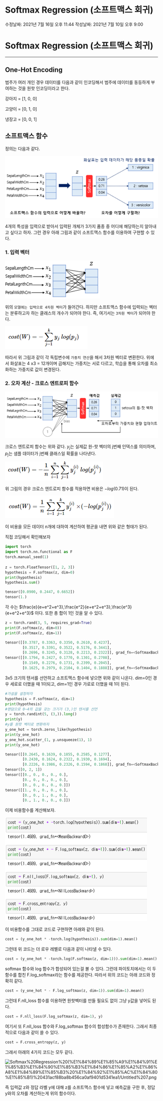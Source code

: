 # Softmax Regression (소프트맥스 회귀)

수정날짜: 2021년 7월 16일 오후 11:44
작성날짜: 2021년 7월 10일 오후 9:00

# Softmax Regression (소프트맥스 회귀)

---

## One-Hot Encoding

범주가 여러 개인 경우 데이터를 다음과 같이 인코딩해서 범주에 데이터를 동등하게 부여하는 것을 원핫 인코딩이라고 한다.

강아지 = [1, 0, 0]

고양이 = [0, 1, 0]

냉장고 = [0, 0, 1]

## 소프트맥스 함수

정의는 다음과 같다.

![Softmax%20Regression%20(%E1%84%89%E1%85%A9%E1%84%91%E1%85%B3%E1%84%90%E1%85%B3%E1%84%86%E1%85%A2%E1%86%A8%E1%84%89%E1%85%B3%20%E1%84%92%E1%85%AC%E1%84%80%E1%85%B1)%20431acf88ba8b456ca0af9401d5341ea1/Untitled.png](https://github.com/Aegis-2021/KUCIS-TIL/blob/lwamuhaji/TIL/%ED%97%88%EC%A4%80%EC%84%9C/images/Softmax%20Regression%20(%EC%86%8C%ED%94%84%ED%8A%B8%EB%A7%A5%EC%8A%A4%20%ED%9A%8C%EA%B7%80)%20431acf88ba8b456ca0af9401d5341ea1/Untitled%201.png?raw=true)

4개의 특성을 입력으로 받아서 입력된 개체가 3가지 품종 중 어디에 해당하는지 알아내고 싶다고 하자. 그런 경우 아래 그림과 같이 소프트맥스 함수를 이용하여 구현할 수 있다.

### 1. 입력 벡터

![Softmax%20Regression%20(%E1%84%89%E1%85%A9%E1%84%91%E1%85%B3%E1%84%90%E1%85%B3%E1%84%86%E1%85%A2%E1%86%A8%E1%84%89%E1%85%B3%20%E1%84%92%E1%85%AC%E1%84%80%E1%85%B1)%20431acf88ba8b456ca0af9401d5341ea1/Untitled%201.png](https://github.com/Aegis-2021/KUCIS-TIL/blob/lwamuhaji/TIL/%ED%97%88%EC%A4%80%EC%84%9C/images/Softmax%20Regression%20(%EC%86%8C%ED%94%84%ED%8A%B8%EB%A7%A5%EC%8A%A4%20%ED%9A%8C%EA%B7%80)%20431acf88ba8b456ca0af9401d5341ea1/Untitled%202.png?raw=true)

위의 `모델에는 입력으로 4차원 벡터`가 들어간다. 하지만 소프트맥스 함수에 입력되는 벡터는 분류하고자 하는 클래스의 개수가 되어야 한다. 즉, 여기서는 `3차원 벡터`가 되어야 한다.

![Softmax%20Regression%20(%E1%84%89%E1%85%A9%E1%84%91%E1%85%B3%E1%84%90%E1%85%B3%E1%84%86%E1%85%A2%E1%86%A8%E1%84%89%E1%85%B3%20%E1%84%92%E1%85%AC%E1%84%80%E1%85%B1)%20431acf88ba8b456ca0af9401d5341ea1/Untitled%202.png](https://github.com/Aegis-2021/KUCIS-TIL/blob/lwamuhaji/TIL/%ED%97%88%EC%A4%80%EC%84%9C/images/Softmax%20Regression%20(%EC%86%8C%ED%94%84%ED%8A%B8%EB%A7%A5%EC%8A%A4%20%ED%9A%8C%EA%B7%80)%20431acf88ba8b456ca0af9401d5341ea1/Untitled%203.png?raw=true)

따라서 위 그림과 같이 각 독립변수에 `가중치 연산`을 해서 3차원 벡터로 변환한다. 위에서 화살표는 4 x3 = 12개이며 곱해지는 가중치는 서로 다르고, 학습을 통해 오차를 최소화하는 가중치로 값이 변경된다.

### 2. 오차 계산 - 크로스 엔트로피 함수

![Softmax%20Regression%20(%E1%84%89%E1%85%A9%E1%84%91%E1%85%B3%E1%84%90%E1%85%B3%E1%84%86%E1%85%A2%E1%86%A8%E1%84%89%E1%85%B3%20%E1%84%92%E1%85%AC%E1%84%80%E1%85%B1)%20431acf88ba8b456ca0af9401d5341ea1/Untitled%203.png](https://github.com/Aegis-2021/KUCIS-TIL/blob/lwamuhaji/TIL/%ED%97%88%EC%A4%80%EC%84%9C/images/Softmax%20Regression%20(%EC%86%8C%ED%94%84%ED%8A%B8%EB%A7%A5%EC%8A%A4%20%ED%9A%8C%EA%B7%80)%20431acf88ba8b456ca0af9401d5341ea1/Untitled%204.png?raw=true)

크로스 엔트로피 함수는 위와 같다. $y_j$는 실제값 원-핫 벡터의 j번째 인덱스를 의미하며, $p_j$는 샘플 데이터가 j번째 클래스일 확률을 나타낸다.

![Softmax%20Regression%20(%E1%84%89%E1%85%A9%E1%84%91%E1%85%B3%E1%84%90%E1%85%B3%E1%84%86%E1%85%A2%E1%86%A8%E1%84%89%E1%85%B3%20%E1%84%92%E1%85%AC%E1%84%80%E1%85%B1)%20431acf88ba8b456ca0af9401d5341ea1/Untitled%204.png](https://github.com/Aegis-2021/KUCIS-TIL/blob/lwamuhaji/TIL/%ED%97%88%EC%A4%80%EC%84%9C/images/Softmax%20Regression%20(%EC%86%8C%ED%94%84%ED%8A%B8%EB%A7%A5%EC%8A%A4%20%ED%9A%8C%EA%B7%80)%20431acf88ba8b456ca0af9401d5341ea1/Untitled%205.png?raw=true)

위 그림의 경우 크로스 엔트로피 함수를 적용하면 비용은 $-log(0.71)$이 된다.

![Softmax%20Regression%20(%E1%84%89%E1%85%A9%E1%84%91%E1%85%B3%E1%84%90%E1%85%B3%E1%84%86%E1%85%A2%E1%86%A8%E1%84%89%E1%85%B3%20%E1%84%92%E1%85%AC%E1%84%80%E1%85%B1)%20431acf88ba8b456ca0af9401d5341ea1/Untitled%205.png](https://github.com/Aegis-2021/KUCIS-TIL/blob/lwamuhaji/TIL/%ED%97%88%EC%A4%80%EC%84%9C/images/Softmax%20Regression%20(%EC%86%8C%ED%94%84%ED%8A%B8%EB%A7%A5%EC%8A%A4%20%ED%9A%8C%EA%B7%80)%20431acf88ba8b456ca0af9401d5341ea1/Untitled%206.png?raw=true)

이 비용을 모든 데이터 n개에 대하여 계산하여 평균을 내면 위와 같은 형태가 된다.

직접 코딩해서 확인해보자

```python
import torch
import torch.nn.functional as F
torch.manual_seed(1)

z = torch.FloatTensor([1, 2, 3])
hypothesis = F.softmax(z, dim=0)
print(hypothesis)
hypothesis.sum()
```

```python
tensor([0.0900, 0.2447, 0.6652])
tensor(1.)
```

각 수는 $\frac{e}{e+e^2+e^3},\frac{e^2}{e+e^2+e^3},\frac{e^3}{e+e^2+e^3}$ 이다. 또한 총 합이 1인 것을 알 수 있다.

```python
z = torch.rand(3, 5, requires_grad=True)
print(F.softmax(z, dim=0))
print(F.softmax(z, dim=1))
```

```python
tensor([[0.3787, 0.3363, 0.3350, 0.2610, 0.4237],
        [0.3517, 0.3391, 0.3522, 0.5176, 0.3441],
        [0.2696, 0.3245, 0.3128, 0.2213, 0.2322]], grad_fn=<SoftmaxBackward>)
tensor([[0.1794, 0.2427, 0.1770, 0.1301, 0.2708],
        [0.1549, 0.2276, 0.1731, 0.2399, 0.2045],
        [0.1625, 0.2979, 0.2104, 0.1404, 0.1888]], grad_fn=<SoftmaxBackward>)
```

3x5 크기의 텐서를 선언하고 소프트맥스 함수에 넣으면 위와 같이 나온다. dim=0인 경우 세로로 더했을 때 1이되고, dim=1인 경우 가로로 더했을 때 1이 된다.

```python
#가설을 설정하자
hypothesis = F.softmax(z, dim=1)
print(hypothesis)
#랜덤으로 0~4의 값을 갖는 크기가 (3,)인 텐서를 선언
y = torch.randint(5, (3,)).long()
print(y)
#y를 원핫 벡터로 변환하자
y_one_hot = torch.zeros_like(hypothesis)
print(y_one_hot)
y_one_hot.scatter_(1, y.unsqueeze(1), 1)
print(y_one_hot)
```

```python
tensor([[0.2645, 0.1639, 0.1855, 0.2585, 0.1277],
        [0.2430, 0.1624, 0.2322, 0.1930, 0.1694],
        [0.2226, 0.1986, 0.2326, 0.1594, 0.1868]], grad_fn=<SoftmaxBackward>)
tensor([0, 2, 1])
tensor([[0., 0., 0., 0., 0.],
        [0., 0., 0., 0., 0.],
        [0., 0., 0., 0., 0.]])
tensor([[1., 0., 0., 0., 0.],
        [0., 0., 1., 0., 0.],
        [0., 1., 0., 0., 0.]])
```

이제 비용함수를 계산해보자.

![Softmax%20Regression%20(%E1%84%89%E1%85%A9%E1%84%91%E1%85%B3%E1%84%90%E1%85%B3%E1%84%86%E1%85%A2%E1%86%A8%E1%84%89%E1%85%B3%20%E1%84%92%E1%85%AC%E1%84%80%E1%85%B1)%20431acf88ba8b456ca0af9401d5341ea1/Untitled%206.png](https://github.com/Aegis-2021/KUCIS-TIL/blob/lwamuhaji/TIL/%ED%97%88%EC%A4%80%EC%84%9C/images/Softmax%20Regression%20(%EC%86%8C%ED%94%84%ED%8A%B8%EB%A7%A5%EC%8A%A4%20%ED%9A%8C%EA%B7%80)%20431acf88ba8b456ca0af9401d5341ea1/Untitled%207.png?raw=true)

이 비용함수를 그대로 코드로 구현하면 아래와 같이 된다.

```python
cost = (y_one_hot * -torch.log(hypothesis)).sum(dim=1).mean()
```

그런데 위 코드는 더 로우 레벨로 다음과 같이 나타낼 수 있다.

```python
cost = (y_one_hot * -torch.log(F.softmax(z, dim=1))).sum(dim=1).mean()
```

softmax 함수와 log 함수가 합성되어 있는걸 볼 수 있다. 그런데 파이토치에서는 이 두 함수를 합친 F.log_softmax라는 함수를 제공한다. 따라서 위의 코드는 아래 코드와 정확히 같다.

```python
cost = (y_one_hot * - F.log_softmax(z, dim=1)).sum(dim=1).mean()
```

그런데 F.nll_loss 함수를 이용하면 원핫벡터를 만들 필요도 없이 그냥 y값을 넣어도 된다.

```python
cost = F.nll_loss(F.log_softmax(z, dim=1), y)
```

여기서 또 F.nll_loss 함수와 F.log_softmax 함수의 합성함수가 존재한다. 그래서 최종적으로 다음과 같이 쓸 수 있다.

```python
cost = F.cross_entropy(z, y)
```

그래서 아래의 4가지 코드는 모두 같다.

![Softmax%20Regression%20(%E1%84%89%E1%85%A9%E1%84%91%E1%85%B3%E1%84%90%E1%85%B3%E1%84%86%E1%85%A2%E1%86%A8%E1%84%89%E1%85%B3%20%E1%84%92%E1%85%AC%E1%84%80%E1%85%B1)%20431acf88ba8b456ca0af9401d5341ea1/Untitled%207.png](Softmax%20Regression%20(%E1%84%89%E1%85%A9%E1%84%91%E1%85%B3%E1%84%90%E1%85%B3%E1%84%86%E1%85%A2%E1%86%A8%E1%84%89%E1%85%B3%20%E1%84%92%E1%85%AC%E1%84%80%E1%85%B1)%20431acf88ba8b456ca0af9401d5341ea1/Untitled%207.png)

즉 입력값 z와 정답 라벨 y에 대해 z를 소프트맥스 함수에 넣고 예측값을 구한 후, 정답 y와의 오차를 계산하는게 위의 함수이다.
